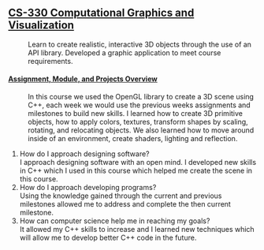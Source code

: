 ## <u>CS-330 Computational Graphics and Visualization</u>
<dd>Learn to create realistic, interactive 3D objects through the use of an API library.  Developed a graphic application to meet course requirements.</dd>

<dl>
    <dt><h4><u>Assignment, Module, and Projects Overview</u></h4></dt>
    <dd>In this course we used the OpenGL library to create a 3D scene using C++, each week we would use the previous weeks assignments and milestones to build new skills.
    I learned how to create 3D primitive objects, how to apply colors, textures, transform shapes by scaling, rotating, and relocating objects.  We also learned how to move around
      inside of an environment, create shaders, lighting and reflection. 
  </dd>
</dl>


1.  How do I approach designing software?  
   I approach designing software with an open mind.  I developed new skills in C++ which I used in this course which helped me create the scene in this course.
2.  How do I approach developing programs?  
   Using the knowledge gained through the current and previous milestones allowed me to address and complete the then current milestone.
3.  How can computer science help me in reaching my goals?  
   It allowed my C++ skills to increase and I learned new techniques which will allow me to develop better C++ code in the future.
